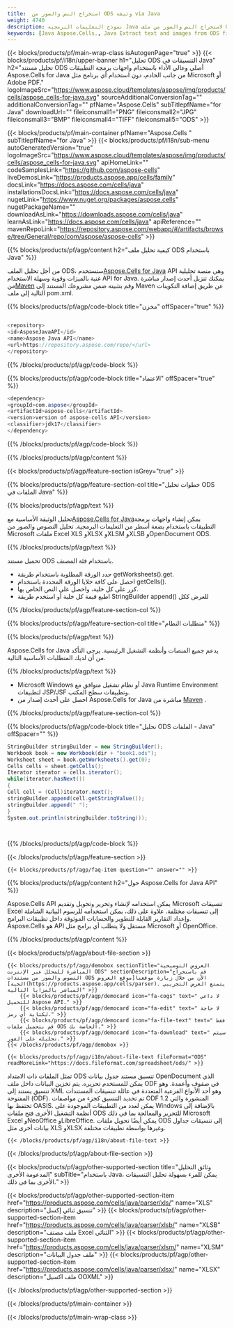 ```yaml
---
title:  استخراج النص والصور من ODS وثيقة via Java
weight: 4740
description: نموذج التعليمات البرمجية Java لاستخراج النص والصور من ملف ODS على بيئة تشغيل Java لتطبيقات JSP/JSF وتطبيقات سطح المكتب.
keywords: [Java Aspose.Cells., Java Extract text and images from ODS file., Java How to Parse ODS File., Java Extract text from ODS file., Extract images from ODS file using Java]
---
```

{{< blocks/products/pf/main-wrap-class isAutogenPage="true" >}}
{{< blocks/products/pf/i18n/upper-banner h1="تحليل ODS التنسيقات في Java" h2="تحليل مستند ODS أصلي وعالي الأداء باستخدام واجهات برمجة التطبيقات Aspose.Cells for Java من جانب الخادم، دون استخدام أي برنامج مثل Microsoft أو Adobe PDF." logoImageSrc="https://www.aspose.cloud/templates/aspose/img/products/cells/aspose_cells-for-java.svg" sourceAdditionalConversionTag="" additionalConversionTag="" pfName="Aspose.Cells" subTitlepfName="for Java" downloadUrl="" fileiconsmall1="PNG" fileiconsmall2="JPG" fileiconsmall3="BMP" fileiconsmall4="TIFF" fileiconsmall5="ODS" >}}

{{< blocks/products/pf/main-container pfName="Aspose.Cells " subTitlepfName="for Java" >}}
{{< blocks/products/pf/i18n/sub-menu autoGeneratedVersion="true" logoImageSrc="https://www.aspose.cloud/templates/aspose/img/products/cells/aspose_cells-for-java.svg" apiHomeLink="" codeSamplesLink="https://github.com/aspose-cells" liveDemosLink="https://products.aspose.app/cells/family" docsLink="https://docs.aspose.com/cells/java" installationsDocsLink="https://docs.aspose.com/cells/java" nugetLink="https://www.nuget.org/packages/aspose.cells" nugetPackageName="" downloadAsLink="https://downloads.aspose.com/cells/java" learnAsLink="https://docs.aspose.com/cells/java" apiReference="" mavenRepoLink="https://repository.aspose.com/webapp/#/artifacts/browse/tree/General/repo/com/aspose/aspose-cells" >}}

{{% blocks/products/pf/agp/content h2="كيفية تحليل ملف ODS باستخدام Java" %}}

 من أجل تحليل الملف ODS، سنستخدم[Aspose.Cells for Java](https://products.aspose.com/cells/java) API وهي منصة تحليلية غنية بالميزات وقوية وسهلة الاستخدام API for Java. يمكنك تنزيل أحدث إصدار مباشرة من[Maven](https://repository.aspose.com/webapp/#/artifacts/browse/tree/General/repo/com/aspose/aspose-cells) وقم بتثبيته ضمن مشروعك المستند إلى Maven عن طريق إضافة التكوينات التالية إلى ملف pom.xml.

{{% blocks/products/pf/agp/code-block title="مخزن" offSpacer="true" %}}

```cs

<repository>
<id>AsposeJavaAPI</id>
<name>Aspose Java API</name>
<url>https://repository.aspose.com/repo/</url>
</repository>

```

{{% /blocks/products/pf/agp/code-block %}}

{{% blocks/products/pf/agp/code-block title="الاعتماد" offSpacer="true" %}}

```cs
<dependency>
<groupId>com.aspose</groupId>
<artifactId>aspose-cells</artifactId>
<version>version of aspose-cells API</version>
<classifier>jdk17</classifier>
</dependency>

```

{{% /blocks/products/pf/agp/code-block %}}

{{% /blocks/products/pf/agp/content %}}

{{< blocks/products/pf/agp/feature-section isGrey="true" >}}

{{% blocks/products/pf/agp/feature-section-col title="خطوات تحليل ODS الملفات في Java" %}}

{{% blocks/products/pf/agp/text %}}

 تحليل الوثيقة الأساسية مع[Aspose.Cells for Java](https://products.aspose.com/cells/java)يمكن إنشاء واجهات برمجة التطبيقات باستخدام بضعة أسطر من التعليمات البرمجية. تحليل النصوص والصور من Microsoft ملفات Excel XLS وXLSX وXLSM وXLSB وOpenDocument ODS.

{{% /blocks/products/pf/agp/text %}}

تحميل مستند ODS باستخدام فئة المصنف.
+ حدد الورقة المطلوبة باستخدام طريقة getWorksheets().get.
+ احصل على كافة خلايا الورقة المحددة باستخدام getCells().
+ كرر على كل خلية، واحصل على النص الخاص بها.
+ اطبع قيمة كل خلية أو استخدم طريقة StringBuilder append() للعرض ككل

{{% /blocks/products/pf/agp/feature-section-col %}}

{{% blocks/products/pf/agp/feature-section-col title="متطلبات النظام" %}}

{{% blocks/products/pf/agp/text %}}

 Aspose.Cells for Java يدعم جميع المنصات وأنظمة التشغيل الرئيسية. يرجى التأكد من أن لديك المتطلبات الأساسية التالية.

{{% /blocks/products/pf/agp/text %}}

-  Microsoft Windows أو نظام تشغيل متوافق مع Java Runtime Environment لتطبيقات JSP/JSF وتطبيقات سطح المكتب.
-  احصل على أحدث إصدار من Aspose.Cells for Java مباشرة من
 [Maven](https://repository.aspose.com/webapp/#/artifacts/browse/tree/General/repo/com/aspose/aspose-cells)  .

{{% /blocks/products/pf/agp/feature-section-col %}}

{{% blocks/products/pf/agp/code-block title="تحليل ODS الملفات - Java" offSpacer="" %}}

```cs
StringBuilder stringBuilder = new StringBuilder();
Workbook book = new Workbook(dir + "book1.ods");
Worksheet sheet = book.getWorksheets().get(0);
Cells cells = sheet.getCells();
Iterator iterator = cells.iterator();
while(iterator.hasNext())
{
Cell cell = (Cell)iterator.next();
stringBuilder.append(cell.getStringValue());
stringBuilder.append(" ");
}
System.out.println(stringBuilder.toString());  

    

```

{{% /blocks/products/pf/agp/code-block %}}

{{< /blocks/products/pf/agp/feature-section >}}

    {{< blocks/products/pf/agp/faq-item question="" answer="" >}}
 

<!-- aboutfile Starts -->

{{% blocks/products/pf/agp/content h2="حول Aspose.Cells for Java API" %}}

 Aspose.Cells API يمكن استخدامه لإنشاء وتحرير وتحويل وتقديم Microsoft تنسيقات Excel إلى تنسيقات مختلفة. علاوة على ذلك، يمكن استخدامه للرسوم البيانية الشاملة وإعداد التقارير القابلة للتطوير والحسابات الموثوقة داخل تطبيقات البرامج. Aspose.Cells هو API مستقل ولا يتطلب أي برامج مثل Microsoft أو OpenOffice.



{{% /blocks/products/pf/agp/content %}}

{{< blocks/products/pf/agp/about-file-section >}}

    {{< blocks/products/pf/agp/demobox sectionTitle="العروض التوضيحية المباشرة للمحلل عبر الإنترنت ODS" sectionDescription="قم باستخراج النصوص والصور من مستندات ODS الآن من خلال زيارة موقعنا[موقع العروض الحية](https://products.aspose.app/cells/parser). يتمتع العرض التجريبي المباشر بالمزايا التالية" >}}
        {{< blocks/products/pf/agp/democard icon="fa-cogs" text=" لا داعي للتحميل Aspose API." >}}
        {{< blocks/products/pf/agp/democard icon="fa-edit" text=" لا حاجة لكتابة أي رمز." >}}
        {{< blocks/products/pf/agp/democard icon="fa-file-text" text=" فقط قم بتحميل ملفات ODS الخاصة بك." >}}
        {{< blocks/products/pf/agp/democard icon="fa-download" text=" سيتم تحليله على الفور." >}}
    {{< /blocks/products/pf/agp/demobox >}}

    {{< blocks/products/pf/agp/i18n/about-file-text fileFormat="ODS" readMoreLink="https://docs.fileformat.com/spreadsheet/ods/" >}}
 تمثل الملفات ذات الامتداد ODS تنسيق مستند جدول بيانات OpenDocument الذي يمكن للمستخدم تحريره. يتم تخزين البيانات داخل ملف ODF في صفوف وأعمدة. وهو تنسيق يستند إلى XML وهو أحد الأنواع الفرعية المتعددة في عائلة تنسيقات المستندات المفتوحة (ODF). تم تحديد التنسيق كجزء من مواصفات ODF 1.2 المنشورة والتي تحتفظ بها OASIS. يمكن لعدد من التطبيقات الموجودة على Windows بالإضافة إلى أنظمة التشغيل الأخرى فتح ملفات ODS للتحرير والمعالجة بما في ذلك Microsoft Excel وNeoOffice وLibreOffice. يمكن أيضًا تحويل ملفات ODS إلى تنسيقات جداول بيانات أخرى مثل XLS وXLSX وغيرها بواسطة تطبيقات مختلفة.

    {{< /blocks/products/pf/agp/i18n/about-file-text >}}

{{< /blocks/products/pf/agp/about-file-section >}}

<!-- aboutfile Ends -->

{{< blocks/products/pf/agp/other-supported-section title="وثائق التحليل المدعومة الأخرى" subTitle="باستخدام Java، يمكن للمرء بسهولة تحليل التنسيقات الأخرى بما في ذلك." >}}

{{< blocks/products/pf/agp/other-supported-section-item href="https://products.aspose.com/cells/java/parser/xls/" name="XLS" description="تنسيق ثنائي إكسل" >}}
{{< blocks/products/pf/agp/other-supported-section-item href="https://products.aspose.com/cells/java/parser/xlsb/" name="XLSB" description="ملف مصنف Excel الثنائي" >}}
{{< blocks/products/pf/agp/other-supported-section-item href="https://products.aspose.com/cells/java/parser/xlsm/" name="XLSM" description="ملف جدول البيانات" >}}
{{< blocks/products/pf/agp/other-supported-section-item href="https://products.aspose.com/cells/java/parser/xlsx/" name="XLSX" description="ملف اكسيل OOXML" >}}

{{< /blocks/products/pf/agp/other-supported-section >}}

{{< /blocks/products/pf/main-container >}}
    
{{< /blocks/products/pf/main-wrap-class >}}
